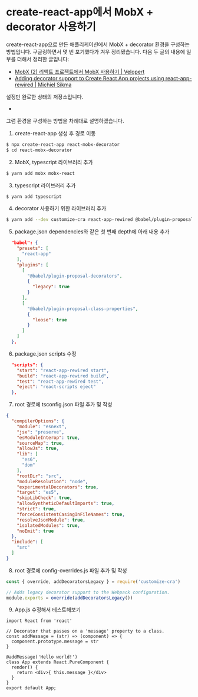 # create-react-app에서 MobX + decorator 사용하기

create-react-app으로 만든 애플리케이션에서 MobX + decorator 환경을 구성하는 방법입니다. 구글링하면서 몇 번 포기했다가 겨우 정리됐습니다. 다음 두 글의 내용에 일부를 더해서 정리한 글입니다:

- [MobX (2) 리액트 프로젝트에서 MobX 사용하기 | Velopert](https://velog.io/@velopert/MobX-2-%EB%A6%AC%EC%95%A1%ED%8A%B8-%ED%94%84%EB%A1%9C%EC%A0%9D%ED%8A%B8%EC%97%90%EC%84%9C-MobX-%EC%82%AC%EC%9A%A9%ED%95%98%EA%B8%B0-oejltas52z)
- [Adding decorator support to Create React App projects using react-app-rewired | Michiel Sikma](https://medium.com/@michielsikma/adding-decorator-support-to-create-react-app-projects-using-react-app-rewired-df48e7ffd636)

설정만 완료한 상태의 저장소입니다.

- 

그럼 환경을 구성하는 방법을 차례대로 설명하겠습니다.

1. create-react-app 생성 후 경로 이동

```bash
$ npx create-react-app react-mobx-decorator
$ cd react-mobx-decorator
```

2. MobX, typescript 라이브러리 추가

```bash
$ yarn add mobx mobx-react
```

3. typescript 라이브러리 추가

```bash
$ yarn add typescript
```

4. decorator 사용하기 위한 라이브러리 추가

```bash
$ yarn add --dev customize-cra react-app-rewired @babel/plugin-proposal-class-properties @babel/plugin-proposal-decorators 
```

5. package.json dependencies와 같은 첫 번째 depth에 아래 내용 추가

```json
  "babel": {
    "presets": [
      "react-app"
    ],
    "plugins": [
      [
        "@babel/plugin-proposal-decorators",
        {
          "legacy": true
        }
      ],
      [
        "@babel/plugin-proposal-class-properties",
        {
          "loose": true
        }
      ]
    ]
  },
```

6. package.json scripts 수정

```json
  "scripts": {
    "start": "react-app-rewired start",
    "build": "react-app-rewired build",
    "test": "react-app-rewired test",
    "eject": "react-scripts eject"
  },
```

7. root 경로에 tsconfig.json 파일 추가 및 작성

```json
{
  "compilerOptions": {
    "module": "esnext",
    "jsx": "preserve",
    "esModuleInterop": true,
    "sourceMap": true,
    "allowJs": true,
    "lib": [
      "es6",
      "dom"
    ],
    "rootDir": "src",
    "moduleResolution": "node",
    "experimentalDecorators": true,
    "target": "es5",
    "skipLibCheck": true,
    "allowSyntheticDefaultImports": true,
    "strict": true,
    "forceConsistentCasingInFileNames": true,
    "resolveJsonModule": true,
    "isolatedModules": true,
    "noEmit": true
  },
  "include": [
    "src"
  ]
}
```

8. root 경로에 config-overrides.js 파일 추가 및 작성

```javascript
const { override, addDecoratorsLegacy } = require('customize-cra')

// Adds legacy decorator support to the Webpack configuration.
module.exports = override(addDecoratorsLegacy()) 
```

9. App.js 수정해서 테스트해보기

```react
import React from 'react'

// Decorator that passes on a 'message' property to a class.
const addMessage = (str) => (component) => {
  component.prototype.message = str
}

@addMessage('Hello world!')
class App extends React.PureComponent {
  render() {
    return <div>{ this.message }</div>
  }
}
export default App;
```

